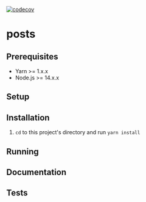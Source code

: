 [![codecov](https://codecov.io/gh/sudo-kaizen/posts/branch/main/graph/badge.svg?token=GSbO3lR9fX)](https://codecov.io/gh/sudo-kaizen/posts)

# posts

<!-- TODO: Add description -->

## Prerequisites

- Yarn >= 1.x.x
- Node.js >= 14.x.x

<!-- TODO: Add others -->

## Setup

<!-- gen jwt keys with npm script -->
<!-- mailer with less secure apps settings enabled -->
<!-- https://accounts.google.com/b/0/DisplayUnlockCaptcha -->
<!-- Cloudinary -->

## Installation

1. `cd` to this project's directory and run `yarn install`

## Running

## Documentation

## Tests
